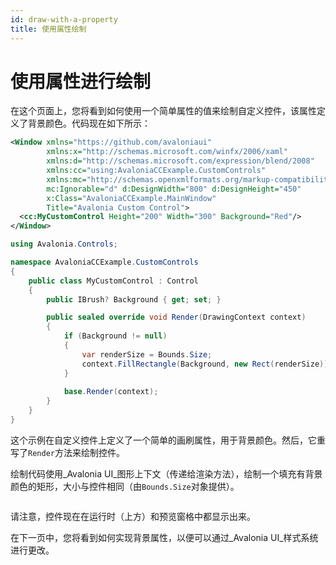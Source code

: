 ```yaml
---
id: draw-with-a-property
title: 使用属性绘制
---
```


# 使用属性进行绘制

在这个页面上，您将看到如何使用一个简单属性的值来绘制自定义控件，该属性定义了背景颜色。代码现在如下所示：

```xml title='MainWindow.xaml'
<Window xmlns="https://github.com/avaloniaui"
        xmlns:x="http://schemas.microsoft.com/winfx/2006/xaml"
        xmlns:d="http://schemas.microsoft.com/expression/blend/2008"
        xmlns:cc="using:AvaloniaCCExample.CustomControls"
        xmlns:mc="http://schemas.openxmlformats.org/markup-compatibility/2006"
        mc:Ignorable="d" d:DesignWidth="800" d:DesignHeight="450"
        x:Class="AvaloniaCCExample.MainWindow"
        Title="Avalonia Custom Control">
  <cc:MyCustomControl Height="200" Width="300" Background="Red"/>
</Window>

```

```csharp title='MyCustomControl.cs'
using Avalonia.Controls;

namespace AvaloniaCCExample.CustomControls
{
    public class MyCustomControl : Control
    {
        public IBrush? Background { get; set; }

        public sealed override void Render(DrawingContext context)
        {
            if (Background != null)
            {
                var renderSize = Bounds.Size;
                context.FillRectangle(Background, new Rect(renderSize));
            }
            
            base.Render(context);
        }
    }
}
```

这个示例在自定义控件上定义了一个简单的画刷属性，用于背景颜色。然后，它重写了`Render`方法来绘制控件。

绘制代码使用_Avalonia UI_图形上下文（传递给渲染方法），绘制一个填充有背景颜色的矩形，大小与控件相同（由`Bounds.Size`对象提供）。

<img src="/img/gitbook-import/assets/image (1) (2) (2).png" alt=""/>

请注意，控件现在在运行时（上方）和预览窗格中都显示出来。

在下一页中，您将看到如何实现背景属性，以便可以通过_Avalonia UI_样式系统进行更改。

